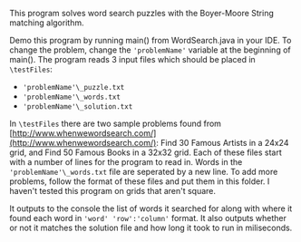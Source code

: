 This program solves word search puzzles with the Boyer-Moore String matching algorithm.

Demo this program by running main() from WordSearch.java in your IDE. To change the problem, change the `'problemName'` variable at the beginning of main(). The program reads 3 input files which should be placed in `\testFiles`:

- `'problemName'\_puzzle.txt`
- `'problemName'\_words.txt`
- `'problemName'\_solution.txt`

In `\testFiles` there are two sample problems found from [http://www.whenwewordsearch.com/](http://www.whenwewordsearch.com/): Find 30 Famous Artists in a 24x24 grid, and Find 50 Famous Books in a 32x32 grid. Each of these files start with a number of lines for the program to read in. Words in the `'problemName'\_words.txt` file are seperated by a new line. To add more problems, follow the format of these files and put them in this folder. I haven't tested this program on grids that aren't square.

It outputs to the console the list of words it searched for along with where it found each word in `'word' 'row':'column'` format. It also outputs whether or not it matches the solution file and how long it took to run in miliseconds.
